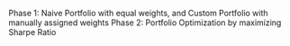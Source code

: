 Phase 1: Naive Portfolio with equal weights, and Custom Portfolio with manually assigned weights
Phase 2: Portfolio Optimization by maximizing Sharpe Ratio
